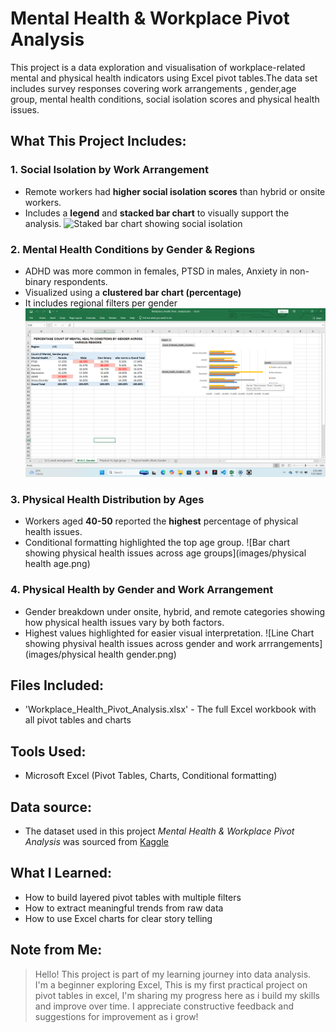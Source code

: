 # Mental Health & Workplace Pivot Analysis

This project is a data exploration and visualisation of workplace-related mental and physical health indicators using Excel pivot tables.The data set includes survey responses covering work arrangements , gender,age group, mental health conditions, social isolation scores and physical health issues.

## What This Project Includes:

### 1. **Social Isolation by Work Arrangement**
-  Remote workers had **higher social isolation scores** than hybrid or onsite workers.
-  Includes a **legend** and **stacked bar chart** to visually support the analysis.
  ![Staked bar chart showing social isolation]()
### 2. **Mental Health Conditions by Gender & Regions**
-  ADHD was more common in females, PTSD in males, Anxiety in non-binary respondents.
-  Visualized using a **clustered bar chart (percentage)**
-  It includes regional filters per gender
  ![clustered bar chart showing Mental health trends](https://github.com/maryam-ize/mental-health-workplace-pivots-analysis/blob/main/images/Mental%20health.png)
### 3. **Physical Health Distribution by Ages**
-  Workers aged **40-50** reported the **highest** percentage of physical health issues.
-  Conditional formatting highlighted the top age group.
  ![Bar chart showing physical health issues across age groups](images/physical health age.png)
### 4. **Physical Health by Gender and Work Arrangement**
-  Gender breakdown under onsite, hybrid, and remote categories showing how physical health issues vary by both factors.
-  Highest values highlighted for easier visual interpretation.
  ![Line Chart showing physival health issues across gender and work arrrangements](images/physical health gender.png)
## Files Included:
-  'Workplace_Health_Pivot_Analysis.xlsx' - The full Excel workbook with all pivot tables and charts

## Tools Used:
-  Microsoft Excel (Pivot Tables, Charts, Conditional formatting)
  
## Data source:
-  The dataset used in this project *Mental Health & Workplace Pivot Analysis* was sourced from [Kaggle](https://www.kaggle.com/datasets/kshitijsaini121/remote-work-of-health-impact-survey-june-2025)

## What I Learned:
- How to build layered pivot tables with multiple filters
- How to extract meaningful trends from raw data
- How to use Excel charts for clear story telling 

## Note from Me:
> Hello! This project is part of my learning journey into data analysis. I'm a beginner exploring Excel, This is my first practical project on pivot tables in excel, I'm sharing my progress here as i build my skills and improve over time. I appreciate constructive feedback and suggestions for improvement as i grow!
